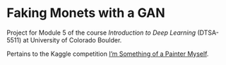 # Faking Monets with a GAN

Project for Module 5 of the course *Introduction to Deep Learning* (DTSA-5511) at University of Colorado Boulder.

Pertains to the Kaggle competition [I’m Something of a Painter Myself](https://www.kaggle.com/competitions/gan-getting-started).


